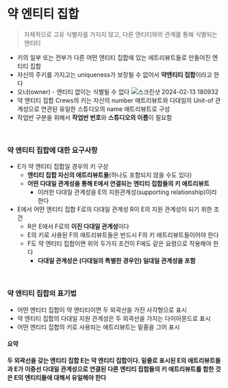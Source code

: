 # 약 엔티티 집합
> 자체적으로 고유 식별자를 가지지 않고, 다른 엔티티와의 관계를 통해 식별되는 엔티티

* 키의 일부 또는 전부가 다른 어떤 엔티티 집합에 있는 에트리뷰트들로 만들어진 엔티티 집합
* 자신의 주키를 가지고는 uniqueness가 보장될 수 없어서 **약엔티티 집합**이라고 한다
* 오너(owner) - 엔티티 없이는 식별될 수 없다
![스크린샷 2024-02-13 180932](https://github.com/kim-do-kyun/My_Study/assets/70315428/e36edee4-7ffb-469a-9197-2675dd53ff42)
* 약 엔티티 집합 Crews의 키는 자신의 number 애트리뷰트와 다대일의 Unit-of 관계성으로 연관된 유일한 스튜디오의 name 애트리뷰트로 구성
* 작업반 구분을 위해서 **작업반 번호**와 **스튜디오의 이름**이 필요함

<br>

### 약 엔티티 집합에 대한 요구사항
* E가 약 엔티티 집합일 경우의 키 구성
  * **엔티티 집합 자신의 애트리뷰트들**(하나도 포함되지 않을 수도 있다)
  * **어떤 다대일 관계성을 통해 E에서 연결되는 엔티티 집합들의 키 애트리뷰트**
    * 이러한 다대일 관계성을 E의 지원관계성(supporting relationship)이라 한다
* E에서 어떤 엔티티 집합 F로의 다대일 관계성 R이 E의 지원 관계성이 되기 위한 조건
  * R은 E에서 F로의 **이진 다대일 관계성**이다
  * E의 키로 사용된 F의 애트리뷰트들은 반드시 F의 키 애트리뷰트들이어야 한다
  * F도 약 엔티티 집합이면 위의 두가지 조건이 F에도 같은 요령으로 작용해야 한다
    * **다대일 관계성은 (다대일의 특별한 경우인) 일대일 관계성을 포함**

<br>

### 약 엔티티 집합의 표기법
* 어떤 엔티티 집합이 약 엔티티이면 두 외곽선을 가진 사각형으로 표시
* 약 엔티티 집합의 다대일 지원 관계성은 두 외곽선을 가지는 다이아몬드로 표시
* 어떤 엔티티 집합의 키로 사용되는 애트리뷰트는 밑줄을 그어 표시
#### 요약  
**두 외곽선을 갖는 엔티티 집합 E는 약 엔티티 집합이다. 밑줄로 표시된 E의 애트리뷰트들과 E가 이중선 다대일 관계성으로 연결된 다른 엔티티 집합들의 키 애트리뷰트를 합한 것은 E의 엔티티들에 대해서 유일해야 한다**
